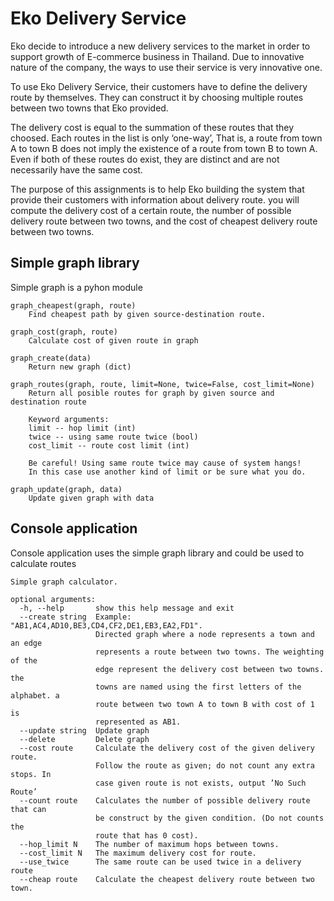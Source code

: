 # Eko Delivery Service

Eko decide to introduce a new delivery services to the market in order to support growth of E-commerce business in Thailand. Due to innovative nature of the company, the ways to use their service is very innovative one.

To use Eko Delivery Service, their customers have to define the delivery route by themselves. They can construct it by choosing multiple routes between two towns that Eko provided.

The delivery cost is equal to the summation of these routes that they choosed. Each routes in the list is only ‘one-way’, That is, a route from town A to town B does not imply the existence of a route from town B to town A. Even if both of these routes do exist, they are distinct and are not necessarily have the same cost.

The purpose of this assignments is to help Eko building the system that provide their customers with information about delivery route. you will compute the delivery cost of a certain route, the number of possible delivery route between two towns, and the cost of cheapest delivery route between two towns.

## Simple graph library

Simple graph is a pyhon module
```
graph_cheapest(graph, route)
    Find cheapest path by given source-destination route.

graph_cost(graph, route)
    Calculate cost of given route in graph

graph_create(data)
    Return new graph (dict)

graph_routes(graph, route, limit=None, twice=False, cost_limit=None)
    Return all posible routes for graph by given source and destination route

    Keyword arguments:
    limit -- hop limit (int)
    twice -- using same route twice (bool)
    cost_limit -- route cost limit (int)

    Be careful! Using same route twice may cause of system hangs!
    In this case use another kind of limit or be sure what you do.

graph_update(graph, data)
    Update given graph with data
```

## Console application

Console application uses the simple graph library and could be used to calculate routes
```
Simple graph calculator.

optional arguments:
  -h, --help       show this help message and exit
  --create string  Example: "AB1,AC4,AD10,BE3,CD4,CF2,DE1,EB3,EA2,FD1".
                   Directed graph where a node represents a town and an edge
                   represents a route between two towns. The weighting of the
                   edge represent the delivery cost between two towns. the
                   towns are named using the first letters of the alphabet. a
                   route between two town A to town B with cost of 1 is
                   represented as AB1.
  --update string  Update graph
  --delete         Delete graph
  --cost route     Calculate the delivery cost of the given delivery route.
                   Follow the route as given; do not count any extra stops. In
                   case given route is not exists, output ’No Such Route’
  --count route    Calculates the number of possible delivery route that can
                   be construct by the given condition. (Do not counts the
                   route that has 0 cost).
  --hop_limit N    The number of maximum hops between towns.
  --cost_limit N   The maximum delivery cost for route.
  --use_twice      The same route can be used twice in a delivery route
  --cheap route    Calculate the cheapest delivery route between two town.
```


